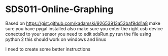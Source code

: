 # SDS011-Online-Graphing
Based on https://gist.github.com/kadamski/92653913a53baf9dd1a8 
make sure you have pygal installed
also make sure you enter the right usb device conected to your sensor you need to edit sdsRun.py
run the file using python 2
this should work on windows and linux

I need to create some better instructions 
